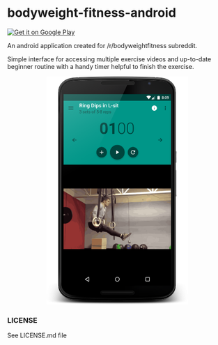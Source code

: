 # bodyweight-fitness-android

<a href="https://play.google.com/store/apps/details?id=io.mazur.fit.pro">
  <img alt="Get it on Google Play"
       src="https://developer.android.com/images/brand/en_generic_rgb_wo_45.png" />
</a>

An android application created for /r/bodyweightfitness subreddit. 

Simple interface for accessing multiple exercise videos and up-to-date beginner routine with a handy timer helpful to finish the exercise.

<p align="center">
  <img src="/screenshots/Nexus%206%20GitHub.png?raw=true" alt="Nexus 6 Screenshot" width="325"/>
</p>

### LICENSE

See LICENSE.md file
